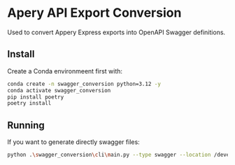 # Apery API Export Conversion

Used to convert Appery Express exports into OpenAPI Swagger definitions.

## Install

Create a Conda environmeent first with:

```bash
conda create -n swagger_conversion python=3.12 -y
conda activate swagger_conversion
pip install poetry
poetry install
```

## Running 

If you want to generate directly swagger files:

```bash
python .\swagger_conversion\cli\main.py --type swagger --location /development/bk/ukstats/swagger_conversion/docs/appery_api_express_export.json --target_folder /development/bk/ukstats/swagger_conversion/generated
```